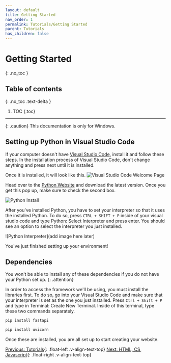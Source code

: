```yaml
---
layout: default
title: Getting Started
nav_order: 1
permalink: Tutorials/Getting Started
parent: Tutorials
has_children: false
---
```


# Getting Started
{: .no_toc }

## Table of contents
{: .no_toc .text-delta }

1. TOC
{:toc}

---

{: .caution}
This documentation is only for Windows.

## Setting up Python in Visual Studio Code
If your computer doesn't have [Visual Studio Code](https://code.visualstudio.com/), install it and follow these steps. In the installation process of Visual Studio Code, don't change anything and press next until it is installed.

Once it is installed, it will look like this.
![Visual Studio Code Welcome Page](../source/assets/images/vsc_welcome_page.png)

Head over to the [Python Website](https://www.python.org/downloads/) and download the latest version.
Once you get this pop up, make sure to check the second box.

![Python Install](../source/assets/images/python_install.png)

After you've installed Python, you have to set your interpreter so that it uses the installed Python. To do so, press ``` CTRL + SHIFT + P ``` inside of your visual studio code and type Python: Select Interpreter and press enter. You should see an option to select the interpreter you just installed.

![Python Interpreter](add image here later)

You've just finished setting up your environment!
## Dependencies
You won't be able to install any of these dependencies if you do not have your Python set up.
{: .attention}

In order to access the framework we'll be using, you must install the libraries first. To do so, go into your Visual Studio Code and make sure that your interpreter is set as the one you just installed. Press ``` Ctrl + Shift + P ``` and type in Terminal: Create New Terminal. Inside of this terminal, type these two commands separately.
```bash
pip install fastapi
```
```bash
pip install uvicorn
```

Once these are installed, you are all set up to start creating your website.

[Previous: Tutorials](../Tutorials){: .float-left .v-align-text-top}
[Next: HTML, CS, Javascript](HTML_CSS_JS){: .float-right .v-align-text-top}